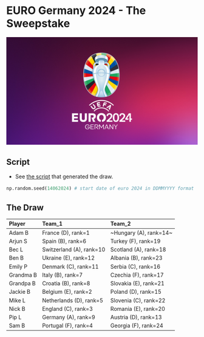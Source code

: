 # EURO Germany 2024 - The Sweepstake

<!-- ![EURO Germany 2024]() -->
<div style="text-align: center;">
    <img src="euro_wallpaper.jpeg" width="512">
</div>

## Script

- See [the script](run_euro24_draw.ipynb) that 
generated the draw. 

```python
np.random.seed(14062024) # start date of euro 2024 in DDMMYYYY format
```

## The Draw

| Player    | Team_1                   | Team_2                |
| :-------- | :----------------------- | :-------------------- |
| Adam B    | France (D), rank=1       | ~Hungary (A), rank=14~  |
| Arjun S   | Spain (B), rank=6        | Turkey (F), rank=19   |
| Bec L     | Switzerland (A), rank=10 | Scotland (A), rank=18 |
| Ben B     | Ukraine (E), rank=12     | Albania (B), rank=23  |
| Emily P   | Denmark (C), rank=11     | Serbia (C), rank=16   |
| Grandma B | Italy (B), rank=7        | Czechia (F), rank=17  |
| Grandpa B | Croatia (B), rank=8      | Slovakia (E), rank=21 |
| Jackie B  | Belgium (E), rank=2      | Poland (D), rank=15   |
| Mike L    | Netherlands (D), rank=5  | Slovenia (C), rank=22 |
| Nick B    | England (C), rank=3      | Romania (E), rank=20  |
| Pip L     | Germany (A), rank=9      | Austria (D), rank=13  |
| Sam B     | Portugal (F), rank=4     | Georgia (F), rank=24  |



